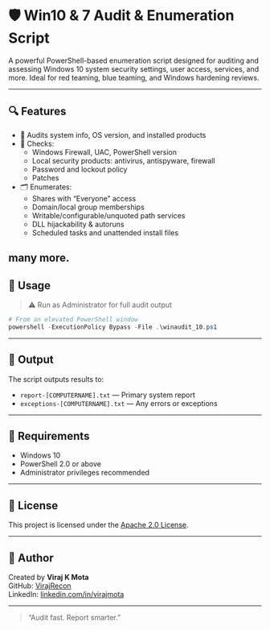 # 🛡️ Win10 & 7 Audit & Enumeration Script

A powerful PowerShell-based enumeration script designed for auditing and assessing Windows 10 system security settings, user access, services, and more. Ideal for red teaming, blue teaming, and Windows hardening reviews.

---
## 🔍 Features
- 📄 Audits system info, OS version, and installed products
- 🔐 Checks:
  - Windows Firewall, UAC, PowerShell version
  - Local security products: antivirus, antispyware, firewall
  - Password and lockout policy
  - Patches
- 🗂️ Enumerates:
  - Shares with “Everyone” access
  - Domain/local group memberships
  - Writable/configurable/unquoted path services
  - DLL hijackability & autoruns
  - Scheduled tasks and unattended install files
  

many more.
---

## 🚀 Usage

> ⚠️ Run as Administrator for full audit output

```powershell
# From an elevated PowerShell window
powershell -ExecutionPolicy Bypass -File .\winaudit_10.ps1
```

---

## 📁 Output

The script outputs results to:
- `report-[COMPUTERNAME].txt` — Primary system report
- `exceptions-[COMPUTERNAME].txt` — Any errors or exceptions

---

## 📌 Requirements

- Windows 10
- PowerShell 2.0 or above
- Administrator privileges recommended

---

## 📝 License

This project is licensed under the [Apache 2.0 License](LICENSE).

---

## 👤 Author

Created by **Viraj K Mota**  
GitHub: [VirajRecon](https://github.com/VirajRecon)  
LinkedIn: [linkedin.com/in/virajmota](https://www.linkedin.com/in/viraj-mota/)

---

> “Audit fast. Report smarter.”
